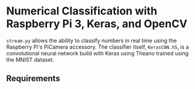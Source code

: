 # Numerical Classification with Raspberry Pi 3, Keras, and OpenCV
`stream.py` allows the ability to classify numbers in real time using the Raspberry Pi's PiCamera accessory. The classifier itself, `KerasCNN.h5`, is a convolutional neural network build with Keras using Theano trained using the MNIST dataset. 

## Requirements

